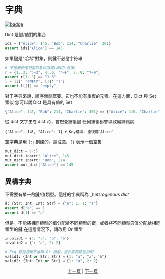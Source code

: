 # 字典

[![badge](https://img.shields.io/endpoint.svg?url=https%3A%2F%2Fgezf7g7pd5.execute-api.ap-northeast-1.amazonaws.com%2Fdefault%2Fsource_up_to_date%3Fowner%3Derg-lang%26repos%3Derg%26ref%3Dmain%26path%3Ddoc/EN/syntax/11_dict.md%26commit_hash%3D62572cdd7d0ca2bd476d44cb3fcb9c9509689baf)](https://gezf7g7pd5.execute-api.ap-northeast-1.amazonaws.com/default/source_up_to_date?owner=erg-lang&repos=erg&ref=main&path=doc/EN/syntax/11_dict.md&commit_hash=62572cdd7d0ca2bd476d44cb3fcb9c9509689baf)

Dict 是鍵/值對的集合

```python
ids = {"Alice": 145, "Bob": 214, "Charlie": 301}
assert ids["Alice"] == 145
```

如果鍵是"哈希"對象，則鍵不必是字符串

```python
# 不推薦使用范圍對象作為鍵(與切片混淆)
r = {1..3: "1~3", 4..6: "4~6", 7..9: "7~9"}
assert r[1..3] == "1~3"
l = {[]: "empty", [1]: "1"}
assert l[[]] == "empty"
```

對于字典來說，順序無關緊要。它也不能有重復的元素。在這方面，Dict 與 Set 類似
您可以說 Dict 是具有值的 Set

```python
{"Alice": 145, "Bob": 214, "Charlie": 301} == {"Alice": 145, "Charlie": 301, "Bob": 214}
```

從 dict 文字生成 dict 時，會檢查重復鍵
任何重復都會導致編譯錯誤

```python,compile_fail
{"Alice": 145, "Alice": 1} # Key錯誤: 重復鍵`Alice`
```

空字典是用 `{:}` 創建的。請注意，`{}` 表示一個空集

```python
mut_dict = !{:}
mut_dict.insert! "Alice", 145
mut_dict.insert! "Bob", 214
assert mut_dict["Alice"] == 145
```

## 異構字典

不需要有單一的鍵/值類型。這樣的字典稱為 __heterogenous dict_

```python
d: {Str: Int, Int: Str} = {"a": 1, 1: "a"}
assert d["a"] == 1
assert d[1] == "a"
```

但是，不能將相同類型的值分配給不同類型的鍵，或者將不同類型的值分配給相同類型的鍵
在這種情況下，請改用 Or 類型

```python
invalid1 = {1: "a", "a": "b"}
invalid2 = {1: "a", 2: 2}

# Erg 類型推斷不推斷 Or 類型，因此需要類型說明
valid1: {Int or Str: Str} = {1: "a", "a": "b"}
valid2: {Int: Int or Str} = {1: "a", 2: 2}
```

<p align='center'>
    <a href='./10_array.md'>上一頁</a> | <a href='./12_container_ownership.md'>下一頁</a>
</p>
